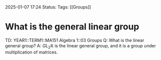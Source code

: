 2025-01-07 17:24
Status: 
Tags: [[Groups]]
# What is the general linear group

TD: YEAR1::TERM1::MA151 Algebra 1::03 Groups
Q: What is the linear general group?
A: $GL_{2}\mathbb{R}$ is the linear general group, and it is a group under multiplication of matrices.
<!--ID: 1736270820292-->
